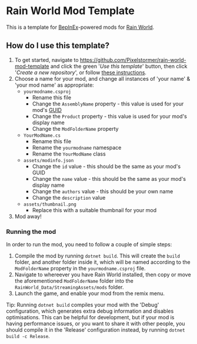 # Rain World Mod Template

This is a template for [BepInEx](https://github.com/BepInEx/BepInEx)-powered mods for [Rain World](https://store.steampowered.com/app/312520/Rain_World/).

## How do I use this template?

1. To get started, navigate to https://github.com/Pixelstormer/rain-world-mod-template and click the green '*Use this template*' button, then click '*Create a new repository*', or follow [these instructions](https://docs.github.com/en/repositories/creating-and-managing-repositories/creating-a-repository-from-a-template).
2. Choose a name for your mod, and change all instances of 'your name' & 'your mod name' as appropriate:
    - `yourmodname.csproj`
        - Rename this file
        - Change the `AssemblyName` property - this value is used for your mod's [GUID](https://rainworldmodding.miraheze.org/wiki/BepInPlugins#Step_2.3_-_Setting_up_the_mod's_information)
        - Change the `Product` property - this value is used for your mod's display name
        - Change  the `ModFolderName` property
    - `YourModName.cs`
        - Rename this file
        - Rename the `yourmodname` namespace
        - Rename the `YourModName` class
    - `assets/modinfo.json`
        - Change the `id` value - this should be the same as your mod's GUID
        - Change the `name` value - this should be the same as your mod's display name
        - Change the `authors` value - this should be your own name
        - Change the `description` value
    - `assets/thumbnail.png`
        - Replace this with a suitable thumbnail for your mod
3. Mod away!

### Running the mod

In order to run the mod, you need to follow a couple of simple steps:
1. Compile the mod by running `dotnet build`. This will create the `build` folder, and another folder inside it, which will be named according to the `ModFolderName` property in the `yourmodname.csproj` file.
2. Navigate to whereever you have Rain World installed, then copy or move the aforementioned `ModFolderName` folder into the `RainWorld_Data/StreamingAssets/mods` folder.
3. Launch the game, and enable your mod from the remix menu.

Tip: Running `dotnet build` compiles your mod with the 'Debug' configuration, which generates extra debug information and disables optimisations. This can be helpful for development, but if your mod is having performance issues, or you want to share it with other people, you should compile it in the 'Release' configuration instead, by running `dotnet build -c Release`.
